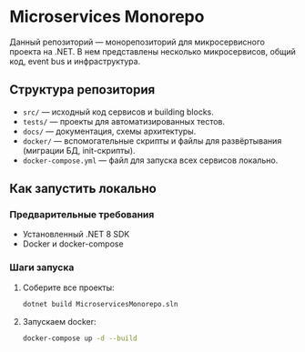 ﻿# Microservices Monorepo

Данный репозиторий — монорепозиторий для микросервисного проекта на .NET. В нем представлены несколько микросервисов, общий код, event bus и инфраструктура.

## Структура репозитория

- `src/` — исходный код сервисов и building blocks.
- `tests/` — проекты для автоматизированных тестов.
- `docs/` — документация, схемы архитектуры.
- `docker/` — вспомогательные скрипты и файлы для развёртывания (миграции БД, init-скрипты).
- `docker-compose.yml` — файл для запуска всех сервисов локально.

## Как запустить локально

### Предварительные требования
- Установленный .NET 8 SDK
- Docker и docker-compose

### Шаги запуска

1. Соберите все проекты:
   ```bash
   dotnet build MicroservicesMonorepo.sln
2. Запускаем docker:
   ```bash
   docker-compose up -d --build
